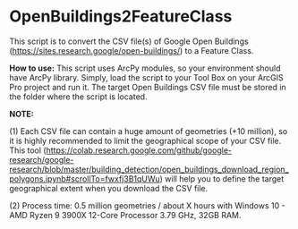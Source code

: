 # OpenBuildings2FeatureClass
This script is to convert the CSV file(s) of Google Open Buildings (https://sites.research.google/open-buildings/) to a Feature Class.

**How to use:**
This script uses ArcPy modules, so your environment should have ArcPy library. Simply, load the script to your Tool Box on your ArcGIS Pro project and run it. The target Open Buildings CSV file must be stored in the folder where the script is located.

**NOTE:**

(1) Each CSV file can contain a huge amount of geometries (+10 million), so it is highly recommended to limit the geographical scope of your CSV file. This tool (https://colab.research.google.com/github/google-research/google-research/blob/master/building_detection/open_buildings_download_region_polygons.ipynb#scrollTo=fwxfj3B1qUWu) will help you to define the target geographical extent when you download the CSV file.

(2) Process time: 0.5 million geometries / about X hours with Windows 10 - AMD Ryzen 9 3900X 12-Core Processor 3.79 GHz, 32GB RAM.
